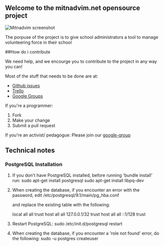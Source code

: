 ## Welcome to the mitnadvim.net opensource project

![Mitnadvim screenshot](https://img.skitch.com/20121017-qmbp94b4fk1r2hkn64ea2xw851.jpg "Current state screenshot")

The porpuse of the project is to give school administrators a tool to manage volunteering force in their school

##How do i contribute

We need help, and we encourge you to contribute to the project in any way you can!

Most of the stuff that needs to be done are at:

* [Github issues](/issues)
* [Trello](https://trello.com/board/mitnadvim-net/)
* [Google Groups](https://groups.google.com/forum/#!forum/mitnadvimnet)

If you're a programmer:

1. Fork
3. Make your change
4. Submit a pull request

If you're an activist/ pedagogue:
Please join our [google-group](https://groups.google.com/forum/#!forum/mitnadvimnet)


## Technical notes

### PostgreSQL Installation

  1. If you don't have PostgreSQL installed, before running 'bundle install' run:
      sudo apt-get install postgresql
      sudo apt-get install libpq-dev

  2. When creating the database, if you encounter an error with the password, edit
      /etc/postgresql/9.1/main/pg_hba.conf

     and replace the existing table with the following:

      local   all             all                                     trust
      host    all             all             127.0.0.1/32            trust
      host    all             all             ::1/128                 trust

  3. Restart PostgreSQL: sudo /etc/init.d/postgresql restart

  4. When creating the database, if you encounter a 'role not found' error, do the following:
      sudo -u postgres createuser

